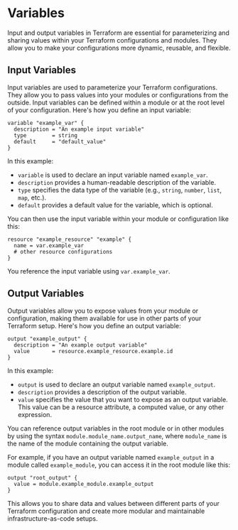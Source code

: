  # Variables

Input and output variables in Terraform are essential for parameterizing and sharing values within your Terraform configurations and modules. They allow you to make your configurations more dynamic, reusable, and flexible.

## Input Variables

Input variables are used to parameterize your Terraform configurations. They allow you to pass values into your modules or configurations from the outside. Input variables can be defined within a module or at the root level of your configuration. Here's how you define an input variable:

```hcl
variable "example_var" {
  description = "An example input variable"
  type        = string
  default     = "default_value"
}
```

In this example:

- `variable` is used to declare an input variable named `example_var`.
- `description` provides a human-readable description of the variable.
- `type` specifies the data type of the variable (e.g., `string`, `number`, `list`, `map`, etc.).
- `default` provides a default value for the variable, which is optional.

You can then use the input variable within your module or configuration like this:

```hcl
resource "example_resource" "example" {
  name = var.example_var
  # other resource configurations
}
```

You reference the input variable using `var.example_var`.

## Output Variables

Output variables allow you to expose values from your module or configuration, making them available for use in other parts of your Terraform setup. Here's how you define an output variable:

```hcl
output "example_output" {
  description = "An example output variable"
  value       = resource.example_resource.example.id
}
```

In this example:

- `output` is used to declare an output variable named `example_output`.
- `description` provides a description of the output variable.
- `value` specifies the value that you want to expose as an output variable. This value can be a resource attribute, a computed value, or any other expression.

You can reference output variables in the root module or in other modules by using the syntax `module.module_name.output_name`, where `module_name` is the name of the module containing the output variable.

For example, if you have an output variable named `example_output` in a module called `example_module`, you can access it in the root module like this:

```hcl
output "root_output" {
  value = module.example_module.example_output
}
```

This allows you to share data and values between different parts of your Terraform configuration and create more modular and maintainable infrastructure-as-code setups.